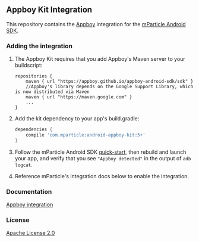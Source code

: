 ## Appboy Kit Integration

This repository contains the [Appboy](https://www.appboy.com/) integration for the [mParticle Android SDK](https://github.com/mParticle/mparticle-android-sdk).

### Adding the integration

1. The Appboy Kit requires that you add Appboy's Maven server to your buildscript:

    ```
    repositories {
        maven { url "https://appboy.github.io/appboy-android-sdk/sdk" }
        //Appboy's library depends on the Google Support Library, which is now distributed via Maven
        maven { url "https://maven.google.com" }
        ...
    }
    ```

2. Add the kit dependency to your app's build.gradle:

    ```groovy
    dependencies {
        compile 'com.mparticle:android-appboy-kit:5+'
    }
    ```

3. Follow the mParticle Android SDK [quick-start](https://github.com/mParticle/mparticle-android-sdk), then rebuild and launch your app, and verify that you see `"Appboy detected"` in the output of `adb logcat`.
4. Reference mParticle's integration docs below to enable the integration.

### Documentation

[Appboy integration](http://docs.mparticle.com/?java#appboy)

### License

[Apache License 2.0](http://www.apache.org/licenses/LICENSE-2.0)
